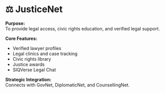 # ⚖️ JusticeNet

**Purpose:**  
To provide legal access, civic rights education, and verified legal support.

**Core Features:**
- Verified lawyer profiles
- Legal clinics and case tracking
- Civic rights library
- Justice awards
- SIQVerse Legal Chat

**Strategic Integration:**  
Connects with GovNet, DiplomaticNet, and CounsellingNet.
